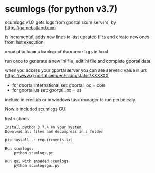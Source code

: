 # scumlogs (for python v3.7)
scumlogs v1.0, gets logs from gportal scum servers, by https://gamebotland.com

is incremental, adds new lines to last updated files and create new ones from last execution

created to keep a backup of the server logs in local

run once to generate a new ini file, edit ini file and complete gportal data

when you access your gportal server you can see serverid value in url: https://www.g-portal.com/en/scum/status/XXXXXX

- for gportal international set: gportal_loc = com
- for gportal us set: gportal_loc = us

include in crontab or in windows task manager to run periodicaly

Now is included scumlogs GUI

Instructions

	Install python 3.7.4 on your system
	Download all files and decompress in a folder
		
	pip install -r requirements.txt
	
	Run scumlogs:
		python scumlogs.py
		
	Run gui with embeded scumlogs:
		python scumlogsgui.py
	
